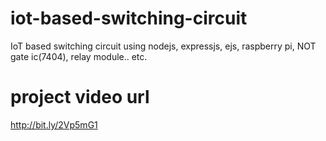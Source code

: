 # iot-based-switching-circuit
IoT based switching circuit using nodejs, expressjs, ejs, raspberry pi, NOT gate ic(7404), relay module.. etc.

# project video url
http://bit.ly/2Vp5mG1
